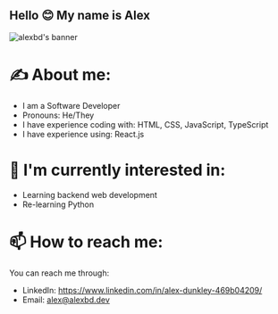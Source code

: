 ## Hello 😊 My name is Alex

![alexbd's banner](https://github.com/devalexbd/devalexbd/blob/main/github_profile_banner.gif?raw=true)

# ✍ About me:
 - I am a Software Developer
 - Pronouns: He/They
 - I have experience coding with: HTML, CSS, JavaScript, TypeScript
 - I have experience using: React.js

# 🤔 I'm currently interested in:
 - Learning backend web development
 - Re-learning Python

# 📫 How to reach me:
You can reach me through:
 - LinkedIn: https://www.linkedin.com/in/alex-dunkley-469b04209/
 - Email: alex@alexbd.dev

<!--
**devalexbd/devalexbd** is a ✨ _special_ ✨ repository because its `README.md` (this file) appears on your GitHub profile.

Here are some ideas to get you started:

- 🔭 I’m currently working on ...
- 🌱 I’m currently learning ...
- 👯 I’m looking to collaborate on ...
- 🤔 I’m looking for help with ...
- 💬 Ask me about ...
- 📫 How to reach me: ...
- 😄 Pronouns: ...
- ⚡ Fun fact: ...
-->
